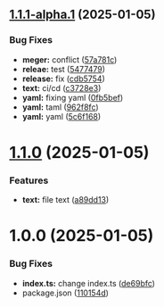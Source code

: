 ## [1.1.1-alpha.1](https://github.com/respati123/semantic-release/compare/v1.1.0...v1.1.1-alpha.1) (2025-01-05)


### Bug Fixes

* **meger:** conflict ([57a781c](https://github.com/respati123/semantic-release/commit/57a781c52652e06c61de5ab02fbbdde184faf07e))
* **releae:** test ([5477479](https://github.com/respati123/semantic-release/commit/5477479604f69672e74fa5435a320019a1c13886))
* **release:** fix ([cdb5754](https://github.com/respati123/semantic-release/commit/cdb57547872bb64eb3859cfdd770ecffabeafc53))
* **text:** ci/cd ([c3728e3](https://github.com/respati123/semantic-release/commit/c3728e3c50b65877426ca502517ba261d0c0c149))
* **yaml:** fixing yaml ([0fb5bef](https://github.com/respati123/semantic-release/commit/0fb5bef00b872d4067b76e41be4d322a4064b7eb))
* **yaml:** taml ([962f8fc](https://github.com/respati123/semantic-release/commit/962f8fcfac4b7925139a3834d08364b62b240cf5))
* **yaml:** yaml ([5c6f168](https://github.com/respati123/semantic-release/commit/5c6f168b54b4599d6ad252dbbf02703c4507308f))

# [1.1.0](https://github.com/respati123/semantic-release/compare/v1.0.0...v1.1.0) (2025-01-05)


### Features

* **text:** file text ([a89dd13](https://github.com/respati123/semantic-release/commit/a89dd13031d3550839b6bb02c359ba6dc24cdfe7))

# 1.0.0 (2025-01-05)


### Bug Fixes

* **index.ts:** change index.ts ([de69bfc](https://github.com/respati123/semantic-release/commit/de69bfc4f363cb83378b3b193a37bb7809efc661))
* package.json ([110154d](https://github.com/respati123/semantic-release/commit/110154ddf4c1fca9e71d4391364670ba9a1b31d3))
